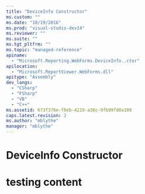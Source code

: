 ```yaml
---
title: "DeviceInfo Constructor"
ms.custom: ""
ms.date: "10/19/2016"
ms.prod: "visual-studio-dev14"
ms.reviewer: ""
ms.suite: ""
ms.tgt_pltfrm: ""
ms.topic: "managed-reference"
apiname: 
  - "Microsoft.Reporting.WebForms.DeviceInfo..ctor"
apilocation: 
  - "Microsoft.ReportViewer.WebForms.dll"
apitype: "Assembly"
dev_langs: 
  - "CSharp"
  - "FSharp"
  - "VB"
  - "C++"
ms.assetid: 673f376e-f8eb-4219-a38c-9fb99fd0a108
caps.latest.revision: 2
ms.author: "mblythe"
manager: "mblythe"
---
```

# DeviceInfo Constructor
# testing content